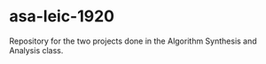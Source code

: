 # asa-leic-1920
Repository for the two projects done in the Algorithm Synthesis and Analysis class.
